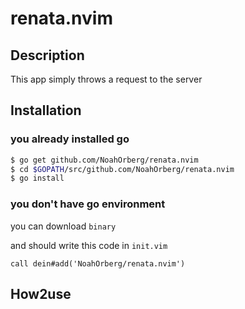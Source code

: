 # renata.nvim 

## Description
This app simply throws a request to the server

## Installation
### you already installed go
``` sh
$ go get github.com/NoahOrberg/renata.nvim
$ cd $GOPATH/src/github.com/NoahOrberg/renata.nvim
$ go install
```
### you don't have go environment
you can download `binary`
<!-- TODO: Link -->

and should write this code in `init.vim`

``` vim
call dein#add('NoahOrberg/renata.nvim')
```

## How2use
<!-- TODO  -->
